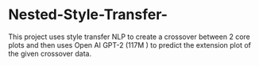 # Nested-Style-Transfer-
This project uses style transfer NLP to create a crossover between 2 core plots and then uses Open AI GPT-2  (117M ) to predict the extension plot of the given crossover data.  
